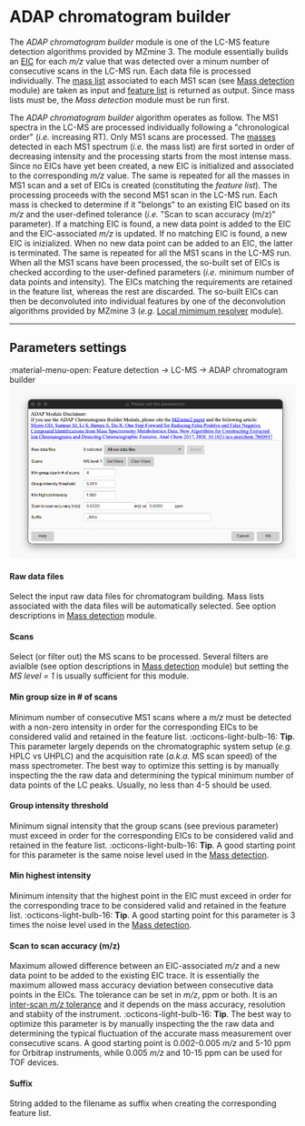 # **ADAP chromatogram builder**
The _ADAP chromatogram builder_ module is one of the LC-MS feature detection algorithms provided by MZmine 3. The module essentially builds an [EIC](../../terminology/general-terminology.md#extracted-ion-chromatogram) for each _m/z_ value that was detected over a minum number of consecutive scans in the LC-MS run.
Each data file is processed individually. The [mass list](../../terminology/general-terminology.md#mass-list) associated to each MS1 scan (see [Mass detection](../featdet_mass_detection/mass-detection.md) module) are taken as input and [feature list](../../terminology/general-terminology.md#feature-list) is returned as output. Since mass lists must be, the _Mass detection_ module must be run first.

The _ADAP chromatogram builder_ algorithm operates as follow. The MS1 spectra in the LC-MS are processed individually following a "chronological order" (_i.e._ increasing RT). Only MS1 scans are processed. The [masses](../../terminology/general-terminology.md#masses-and-features) detected in each MS1 spectrum (_i.e._ the mass list) are first sorted in order of decreasing intensity and the processing starts from the most intense mass. Since no EICs have yet been created, a new EIC is initialized and associated to the corresponding _m/z_ value. The same is repeated for all the masses in MS1 scan and a set of EICs is created (constituting the _feature list_). The processing proceeds with the second MS1 scan in the LC-MS run. Each mass is checked to determine if it "belongs" to an existing EIC based on its _m/z_ and the user-defined tolerance (_i.e._ "Scan to scan accuracy (m/z)" parameter). If a matching EIC is found, a new data point is added to the EIC and the EIC-associated _m/z_ is updated. If no matching EIC is found, a new EIC is inizialized. When no new data point can be added to an EIC, the latter is terminated. The same is repeated for all the MS1 scans in the LC-MS run. When all the MS1 scans have been processed, the so-built set of EICs is checked according to the user-defined parameters (_i.e._ minimum number of data points and intensity). The EICs matching the requirements are retained in the feature list, whereas the rest are discarded. The so-built EICs can then be deconvoluted into individual features by one of the deconvolution algorithms provided by MZmine 3 (_e.g._ [Local mimimum resolver](../featdet_resolver_local_minimum/local-minimum-resolver.md) module).

---
## Parameters settings
:material-menu-open: Feature detection → LC-MS → ADAP chromatogram builder
![ADAP Chromatogram Builder](adap_chromatogram_builder.png)

#### **Raw data files**
Select the input raw data files for chromatogram building. Mass lists associated with the data files will be automatically selected. See option descriptions in [Mass detection](../featdet_mass_detection/mass-detection.md#parameters-settings) module.

####  **Scans**
Select (or filter out) the MS scans to be processed. Several filters are avialble (see option descriptions in [Mass detection](../featdet_mass_detection/mass-detection.md#parameters-settings) module) but setting the _MS level = 1_ is usually sufficient for this module. 

####  **Min group size in # of scans**
Minimum number of consecutive MS1 scans where a _m/z_ must be detected with a non-zero intensity in order for the corresponding EICs to be considered valid and retained in the feature list.
:octicons-light-bulb-16: **Tip**. This parameter largely depends on the chromatographic system setup (_e.g._ HPLC vs UHPLC) and the acquisition rate (_a.k.a._ MS scan speed) of the mass spectrometer. The best way to optimize this setting is by manually inspecting the the raw data and determining the typical minimum number of data points of the LC peaks. Usually, no less than 4-5 should be used.

#### **Group intensity threshold**
Minimum signal intensity that the group scans (see previous parameter) must exceed in order for the corresponding EICs to be considered valid and retained in the feature list.
:octicons-light-bulb-16: **Tip**. A good starting point for this parameter is the same noise level used in the [Mass detection](../featdet_mass_detection/mass-detection.md).

#### **Min highest intensity**
Minimum intensity that the highest point in the EIC must exceed in order for the corresponding trace to be considered valid and retained in the feature list.
:octicons-light-bulb-16: **Tip**. A good starting point for this parameter is 3 times the noise level used in the [Mass detection](../featdet_mass_detection/mass-detection.md).


#### **Scan to scan accuracy (m/z)**
Maximum allowed difference between an EIC-associated _m/z_ and a new data point to be added to the existing EIC trace. It is essentially the maximum allowed mass accuracy deviation between consecutive data points in the EICs. The tolerance can be set in _m/z_, ppm or both. It is an [inter-scan _m/z_ tolerance](../../terminology/general-terminology.md) and it depends on the mass accuracy, resolution and stabiity of the instrument.
:octicons-light-bulb-16: **Tip**. The best way to optimize this parameter is by manually inspecting the the raw data and determining the typical fluctuation of the accurate mass measurement over consecutive scans. A good starting point is 0.002-0.005 _m/z_ and 5-10 ppm for Orbitrap instruments, while 0.005 _m/z_ and 10-15 ppm can be used for TOF devices. 

#### **Suffix**
String added to the filename as suffix when creating the corresponding feature list.